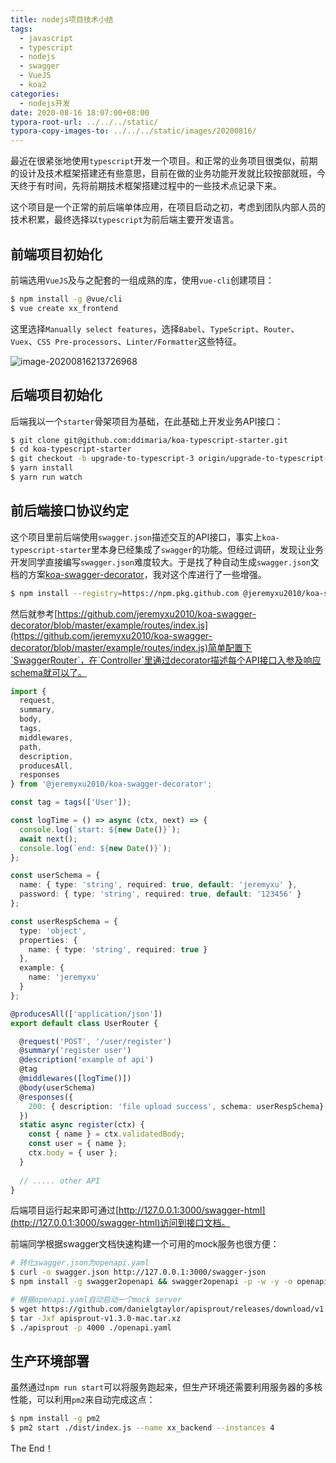```yaml
---
title: nodejs项目技术小结
tags:
  - javascript
  - typescript
  - nodejs
  - swagger
  - VueJS
  - koa2
categories:
  - nodejs开发
date: 2020-08-16 18:07:00+08:00
typora-root-url: ../../../static/
typora-copy-images-to: ../../../static/images/20200816/
---
```




最近在很紧张地使用`typescript`开发一个项目。和正常的业务项目很类似，前期的设计及技术框架搭建还有些意思，目前在做的业务功能开发就比较按部就班，今天终于有时间，先将前期技术框架搭建过程中的一些技术点记录下来。

这个项目是一个正常的前后端单体应用，在项目启动之初，考虑到团队内部人员的技术积累，最终选择以`typescript`为前后端主要开发语言。

## 前端项目初始化

前端选用`VueJS`及与之配套的一组成熟的库，使用`vue-cli`创建项目：

```bash
$ npm install -g @vue/cli
$ vue create xx_frontend
```

这里选择`Manually select features`，选择`Babel`、`TypeScript`、`Router`、`Vuex`、`CSS Pre-processors`、`Linter/Formatter`这些特征。

![image-20200816213726968](/images/20200816/image-20200816213726968.png)

## 后端项目初始化

后端我以一个`starter`骨架项目为基础，在此基础上开发业务API接口：

```bash
$ git clone git@github.com:ddimaria/koa-typescript-starter.git
$ cd koa-typescript-starter
$ git checkout -b upgrade-to-typescript-3 origin/upgrade-to-typescript-3
$ yarn install
$ yarn run watch
```

## 前后端接口协议约定

这个项目里前后端使用`swagger.json`描述交互的API接口，事实上`koa-typescript-starter`里本身已经集成了`swagger`的功能。但经过调研，发现让业务开发同学直接编写`swagger.json`难度较大。于是找了种自动生成`swagger.json`文档的方案[koa-swagger-decorator](koa-swagger-decorator)，我对这个库进行了一些增强。

```bash
$ npm install --registry=https://npm.pkg.github.com @jeremyxu2010/koa-swagger-decorator@1.6.1 --save
```

然后就参考[https://github.com/jeremyxu2010/koa-swagger-decorator/blob/master/example/routes/index.js](https://github.com/jeremyxu2010/koa-swagger-decorator/blob/master/example/routes/index.js)简单配置下`SwaggerRouter`，在`Controller`里通过decorator描述每个API接口入参及响应schema就可以了。

```typescript
import {
  request,
  summary,
  body,
  tags,
  middlewares,
  path,
  description,
  producesAll,
  responses
} from '@jeremyxu2010/koa-swagger-decorator';

const tag = tags(['User']);

const logTime = () => async (ctx, next) => {
  console.log(`start: ${new Date()}`);
  await next();
  console.log(`end: ${new Date()}`);
};

const userSchema = {
  name: { type: 'string', required: true, default: 'jeremyxu' },
  password: { type: 'string', required: true, default: '123456' }
};

const userRespSchema = {
  type: 'object',
  properties: {
    name: { type: 'string', required: true }
  },
  example: {
    name: 'jeremyxu'
  }
};

@producesAll(['application/json'])
export default class UserRouter {

  @request('POST', '/user/register')
  @summary('register user')
  @description('example of api')
  @tag
  @middlewares([logTime()])
  @body(userSchema)
  @responses({
    200: { description: 'file upload success', schema: userRespSchema}
  })
  static async register(ctx) {
    const { name } = ctx.validatedBody;
    const user = { name };
    ctx.body = { user };
  }
  
  // ..... other API
}
```

后端项目运行起来即可通过[http://127.0.0.1:3000/swagger-html](http://127.0.0.1:3000/swagger-html)访问到接口文档。

前端同学根据swagger文档快速构建一个可用的mock服务也很方便：

```bash
# 转化swagger.json为openapi.yaml
$ curl -o swagger.json http://127.0.0.1:3000/swagger-json
$ npm install -g swagger2openapi && swagger2openapi -p -w -y -o openapi.yaml swagger.json

# 根据openapi.yaml自动启动一个mock server
$ wget https://github.com/danielgtaylor/apisprout/releases/download/v1.3.0/apisprout-v1.3.0-mac.tar.xz
$ tar -Jxf apisprout-v1.3.0-mac.tar.xz
$ ./apisprout -p 4000 ./openapi.yaml
```

## 生产环境部署

虽然通过`npm run start`可以将服务跑起来，但生产环境还需要利用服务器的多核性能，可以利用`pm2`来自动完成这点：

```bash
$ npm install -g pm2
$ pm2 start ./dist/index.js --name xx_backend --instances 4
```

The End！

